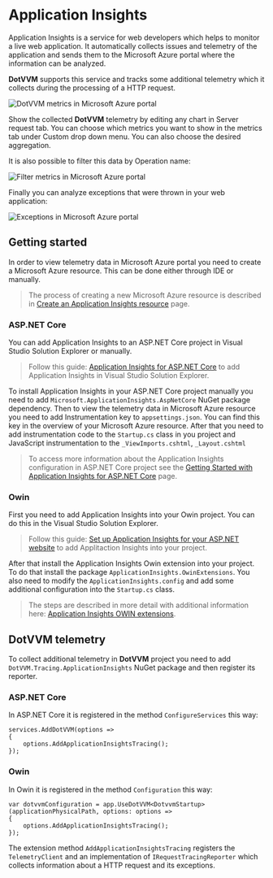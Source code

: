 # Application Insights

Application Insights is a service for web developers which helps to monitor a live web application. It automatically collects issues and telemetry of the application and sends them to the Microsoft Azure portal where the information can be analyzed.

**DotVVM** supports this service and tracks some additional telemetry which it collects during the processing of a HTTP request.

<img src="{imageDir}application-insights_img1.png" alt="DotVVM metrics in Microsoft Azure portal" />

Show the collected **DotVVM** telemetry by editing any chart in Server request tab. You can choose which metrics you want to show in the metrics tab under Custom drop down menu. You can also choose the desired aggregation.

It is also possible to filter this data by Operation name:

<img src="{imageDir}application-insights_img2.png" alt="Filter metrics in Microsoft Azure portal" />

Finally you can analyze exceptions that were thrown in your web application:

<img src="{imageDir}application-insights_img3.png" alt="Exceptions in Microsoft Azure portal" />

## Getting started

In order to view telemetry data in Microsoft Azure portal you need to create a Microsoft Azure resource. This can be done either through
IDE or manually.

>The process of creating a new Microsoft Azure resource is described in
[Create an Application Insights resource](https://docs.microsoft.com/en-us/azure/application-insights/app-insights-create-new-resource) page.

### ASP.NET Core

You can add Application Insights to an ASP.NET Core project in Visual Studio Solution Explorer or manually.

>Follow this guide: [Application Insights for ASP.NET Core](https://docs.microsoft.com/en-us/azure/application-insights/app-insights-asp-net-core) to add Application Insights in Visual Studio Solution Explorer.

To install Application Insights in your ASP.NET Core project manually you need to add `Microsoft.ApplicationInsights.AspNetCore` NuGet package dependency. Then to view the telemetry data in Microsoft Azure resource you need to add Instrumentation key to `appsettings.json`. You can find this key in the overview of your Microsoft Azure resource. After that you need to add instrumentation code to the `Startup.cs` class in you project and JavaScript instrumentation to the `_ViewImports.cshtml`, `_Layout.cshtml`

>To access more information about the Application Insights configuration in ASP.NET Core project see the
[Getting Started with Application Insights for ASP.NET Core](https://github.com/Microsoft/ApplicationInsights-aspnetcore/wiki/Getting-Started-with-Application-Insights-for-ASP.NET-Core) page.

### Owin

First you need to add Application Insights into your Owin project. You can do this in the Visual Studio Solution Explorer.

>Follow this guide: [Set up Application Insights for your ASP.NET website](https://docs.microsoft.com/en-us/azure/application-insights/app-insights-asp-net) to add Applitaction Insights into your project.

After that install the Application Insights Owin extension into your project. To do that install the package `ApplicationInsights.OwinExtensions`. You also need to modify the `ApplicationInsights.config` and add some additional configuration into the `Startup.cs` class.

>The steps are described in more detail with additional information here: [Application Insights OWIN extensions](https://github.com/marcinbudny/applicationinsights-owinextensions).

## DotVVM telemetry

To collect additional telemetry in **DotVVM** project you need to add `DotVVM.Tracing.ApplicationInsights` NuGet package and then
register its reporter.

### **ASP.NET Core**

In ASP.NET Core it is registered in the method `ConfigureServices` this way:

```CSHARP
services.AddDotVVM(options =>
{
    options.AddApplicationInsightsTracing();
});
```

### Owin

In Owin it is registered in the method `Configuration` this way:

```CSHARP
var dotvvmConfiguration = app.UseDotVVM<DotvvmStartup>(applicationPhysicalPath, options: options =>
{
    options.AddApplicationInsightsTracing();
});
```

The extension method `AddApplicationInsightsTracing` registers the `TelemetryClient` and an implementation of `IRequestTracingReporter`
which collects information about a HTTP request and its exceptions.
